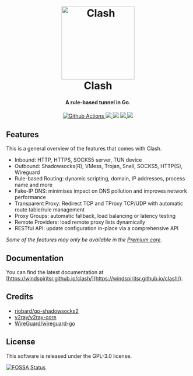 <h1 align="center">
  <img src="https://github.com/WindSpiritSR/clash/raw/master/docs/logo.png" alt="Clash" width="200">
  <br>Clash<br>
</h1>

<h4 align="center">A rule-based tunnel in Go.</h4>

<p align="center">
  <a href="https://github.com/WindSpiritSR/clash/actions">
    <img src="https://img.shields.io/github/actions/workflow/status/WindSpiritSR/clash/release.yml?branch=master&style=flat-square" alt="Github Actions">
  </a>
  <a href="https://goreportcard.com/report/github.com/WindSpiritSR/clash">
    <img src="https://goreportcard.com/badge/github.com/WindSpiritSR/clash?style=flat-square">
  </a>
  <img src="https://img.shields.io/github/go-mod/go-version/WindSpiritSR/clash?style=flat-square">
  <a href="https://github.com/WindSpiritSR/clash/releases">
    <img src="https://img.shields.io/github/release/WindSpiritSR/clash/all.svg?style=flat-square">
  </a>
  <a href="https://github.com/WindSpiritSR/clash/releases/tag/premium">
    <img src="https://img.shields.io/badge/release-Premium-00b4f0?style=flat-square">
  </a>
</p>

## Features

This is a general overview of the features that comes with Clash.  

- Inbound: HTTP, HTTPS, SOCKS5 server, TUN device
- Outbound: Shadowsocks(R), VMess, Trojan, Snell, SOCKS5, HTTP(S), Wireguard
- Rule-based Routing: dynamic scripting, domain, IP addresses, process name and more
- Fake-IP DNS: minimises impact on DNS pollution and improves network performance
- Transparent Proxy: Redirect TCP and TProxy TCP/UDP with automatic route table/rule management
- Proxy Groups: automatic fallback, load balancing or latency testing
- Remote Providers: load remote proxy lists dynamically
- RESTful API: update configuration in-place via a comprehensive API

*Some of the features may only be available in the [Premium core](https://windspiritsr.github.io/clash/premium/introduction.html).*

## Documentation

You can find the latest documentation at [https://windspiritsr.github.io/clash/](https://windspiritsr.github.io/clash/).

## Credits

- [riobard/go-shadowsocks2](https://github.com/riobard/go-shadowsocks2)
- [v2ray/v2ray-core](https://github.com/v2ray/v2ray-core)
- [WireGuard/wireguard-go](https://github.com/WireGuard/wireguard-go)

## License

This software is released under the GPL-3.0 license.

[![FOSSA Status](https://app.fossa.io/api/projects/git%2Bgithub.com%2FWindSpiritSR%2Fclash.svg?type=large)](https://app.fossa.io/projects/git%2Bgithub.com%2FWindSpiritSR%2Fclash?ref=badge_large)
